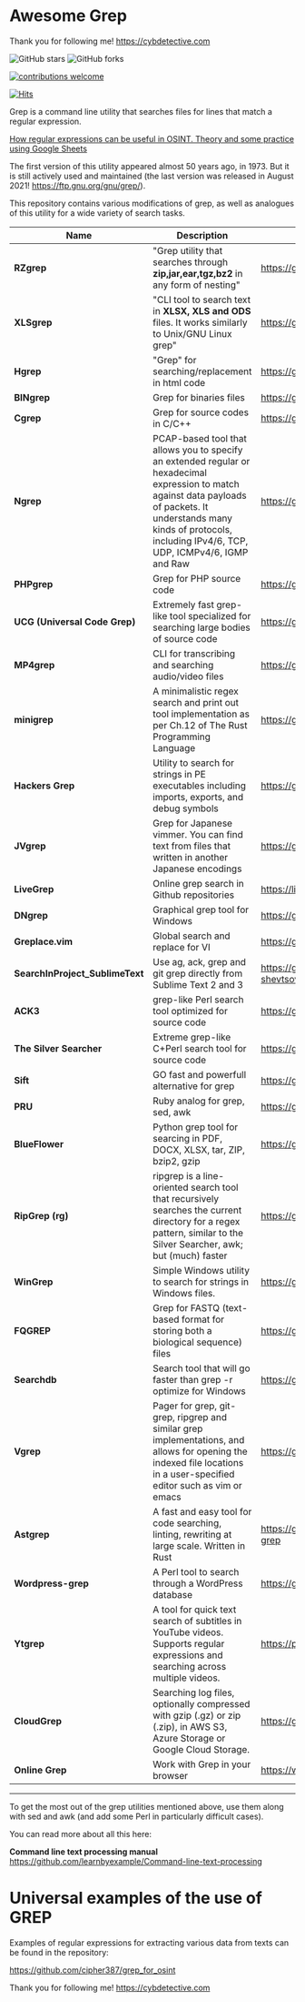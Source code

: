 <h1>Awesome Grep</h1>



Thank you for following me! https://cybdetective.com

<div>
<img alt="GitHub stars" src="https://img.shields.io/github/stars/cipher387/awesome-grep">
<img alt="GitHub forks" src="https://img.shields.io/github/forks/cipher387/awesome-grep">
  
[![contributions welcome](https://img.shields.io/badge/contributions-welcome-brightgreen.svg?style=flat)](https://github.com/dwyl/esta/issues)
  
[![Hits](https://hits.seeyoufarm.com/api/count/incr/badge.svg?url=https%3A%2F%2Fgithub.com%2Fcipher387%2Fawesome-grep&count_bg=%2379C83D&title_bg=%23555555&icon=&icon_color=%23E7E7E7&title=hits&edge_flat=false)](https://hits.seeyoufarm.com)

</div>

Grep is a command line utility that searches files for lines that match a regular expression. 


[How regular expressions can be useful in OSINT. Theory and some practice using Google Sheets](https://medium.com/@cyb_detective/this-article-consists-of-three-short-parts-31d31efabd5)

The first version of this utility appeared almost 50 years ago, in 1973. But it is still actively used and maintained (the last version was released in August 2021! https://ftp.gnu.org/gnu/grep/).

This repository contains various modifications of grep, as well as analogues of this utility for a wide variety of search tasks.



| Name             | Description             | Link.       | 
|------------------|-------------------------|-------------|
| <b>RZgrep</b>  | "Grep utility that searches through <b>zip,jar,ear,tgz,bz2</b> in any form of nesting" |  https://github.com/MoserMichael/rzgrep | 
| <b>XLSgrep</b>  | "CLI tool to search text in <b>XLSX, XLS and ODS</b> files. It works similarly to Unix/GNU Linux grep" | https://github.com/zazuum/xlsxgrep |
| <b>Hgrep</b>  | "Grep" for searching/replacement in html code | https://github.com/TUVIMEN/hgrep |
| <b>BINgrep</b>  | Grep for binaries files | https://github.com/m4b/bingrep |
| <b>Cgrep</b>  | Grep for source codes in C/C++ | https://github.com/awgn/cgrep|
| <b>Ngrep</b>  | PCAP-based tool that allows you to specify an extended regular or hexadecimal expression to match against data payloads of packets. It understands many kinds of protocols, including IPv4/6, TCP, UDP, ICMPv4/6, IGMP and Raw | https://github.com/jpr5/ngrep|
| <b>PHPgrep</b>  | Grep for PHP source code | https://github.com/quasilyte/phpgrep|
| <b>UCG (Universal Code Grep)</b> | Extremely fast grep-like tool specialized for searching large bodies of source code | https://github.com/gvansickle/ucg |
| <b>MP4grep</b>  | CLI for transcribing and searching audio/video files | https://github.com/o-oconnell/mp4grep|
| <b>minigrep</b>  | A minimalistic regex search and print out tool implementation as per Ch.12 of The Rust Programming Language | https://github.com/paul-michelle/minigrep|
| <b>Hackers Grep</b>  | Utility to search for strings in PE executables including imports, exports, and debug symbols | https://github.com/codypierce/hackers-grep |
| <b>JVgrep</b> | Grep for Japanese vimmer. You can find text from files that written in another Japanese encodings | https://github.com/mattn/jvgrep |
| <b>LiveGrep</b>  | Online grep search in Github repositories | https://livegrep.com/ | 
| <b>DNgrep</b>  | Graphical grep tool for Windows | https://github.com/dnGrep/dnGrep|
| <b>Greplace.vim</b>  | Global search and replace for VI|https://github.com/skwp/greplace.vim|
| <b>SearchInProject_SublimeText</b>  | Use ag, ack, grep and git grep directly from Sublime Text 2 and 3 | https://github.com/leonid-shevtsov/SearchInProject_SublimeText |
| <b>ACK3</b>  | grep-like Perl search tool optimized for source code | https://github.com/beyondgrep/ack3|
| <b>The Silver Searcher</b>  | Extreme grep-like C+Perl search tool for source code | https://github.com/ggreer/the_silver_searcher|
| <b>Sift</b>  | GO fast and powerfull alternative for grep | https://github.com/svent/sift |
| <b>PRU</b>  | Ruby analog for grep, sed, awk | https://github.com/grosser/pru|
| <b>BlueFlower</b> | Python grep tool for searcing in PDF, DOCX, XLSX, tar, ZIP, bzip2, gzip |https://github.com/veorq/blueflower |
| <b>RipGrep (rg)</b> | ripgrep is a line-oriented search tool that recursively searches the current directory for a regex pattern, similar to the Silver Searcher, awk; but (much) faster |https://github.com/BurntSushi/ripgrep |
| <b>WinGrep</b> | Simple Windows utility to search for strings in Windows files. | https://github.com/alexgelman/WinGrep |
| <b>FQGREP</b> | Grep for FASTQ (text-based format for storing both a biological sequence) files | https://github.com/fulcrumgenomics/fqgrep |
| <b>Searchdb</b> |Search tool that will go faster than grep -r optimize for Windows | https://github.com/Termux1337/Searchdb |
| <b>Vgrep</b> |Pager for grep, git-grep, ripgrep and similar grep implementations, and allows for opening the indexed file locations in a user-specified editor such as vim or emacs | https://github.com/vrothberg/vgrep |
| <b>Astgrep</b> | A fast and easy tool for code searching, linting, rewriting at large scale. Written in Rust | https://github.com/HerringtonDarkholme/ast-grep |
| <b>Wordpress-grep</b> | A Perl tool to search through a WordPress database | https://github.com/briandfoy/wordpress-grep |
| <b>Ytgrep</b> | A tool for quick text search of subtitles in YouTube videos. Supports regular expressions and searching across multiple videos. | https://pypi.org/project/ytgrep/ |
| <b>CloudGrep</b> | Searching log files, optionally compressed with gzip (.gz) or zip (.zip), in AWS S3, Azure Storage or Google Cloud Storage. | https://github.com/cado-security/cloudgrep  |
| <b>Online Grep</b> | Work with Grep in your browser | https://www.online-utility.org/text/grep.jsp  |




<hr>

To get the most out of the grep utilities mentioned above, use them along with sed and awk (and add some Perl in particularly difficult cases).

You can read more about all this here:

<b>Command line text processing manual</b> https://github.com/learnbyexample/Command-line-text-processing


<h1>Universal examples of the use of GREP</h1>

Examples of regular expressions for extracting various data from texts can be found in the repository:

https://github.com/cipher387/grep_for_osint


Thank you for following me! https://cybdetective.com

